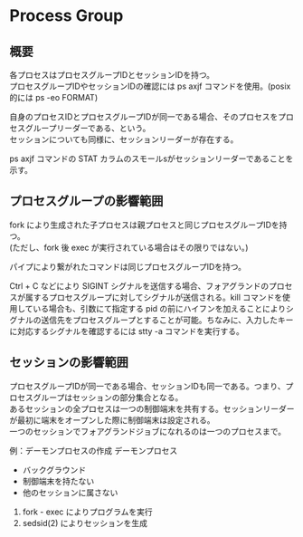 # Process Group

## 概要
各プロセスはプロセスグループIDとセッションIDを持つ。  
プロセスグループIDやセッションIDの確認には ps axjf コマンドを使用。(posix 的には ps -eo FORMAT)

自身のプロセスIDとプロセスグループIDが同一である場合、そのプロセスをプロセスグループリーダーである、という。  
セッションについても同様に、セッションリーダーが存在する。

ps axjf コマンドの STAT カラムのスモールsがセッションリーダーであることを示す。


## プロセスグループの影響範囲
fork により生成された子プロセスは親プロセスと同じプロセスグループIDを持つ。  
(ただし、fork 後 exec が実行されている場合はその限りではない。)

パイプにより繋がれたコマンドは同じプロセスグループIDを持つ。

Ctrl + C などにより SIGINT シグナルを送信する場合、フォアグランドのプロセスが属するプロセスグループに対してシグナルが送信される。kill コマンドを使用している場合も、引数にて指定する pid の前にハイフンを加えることによりシグナルの送信先をプロセスグループとすることが可能。ちなみに、入力したキーに対応するシグナルを確認するには stty -a コマンドを実行する。


## セッションの影響範囲
プロセスグループIDが同一である場合、セッションIDも同一である。つまり、プロセスグループはセッションの部分集合となる。  
あるセッションの全プロセスは一つの制御端末を共有する。セッションリーダーが最初に端末をオープンした際に制御端末は設定される。  
一つのセッションでフォアグランドジョブになれるのは一つのプロセスまで。

例：デーモンプロセスの作成
デーモンプロセス
- バックグラウンド
- 制御端末を持たない
- 他のセッションに属さない


1. fork - exec によりプログラムを実行
1. sedsid(2) によりセッションを生成

